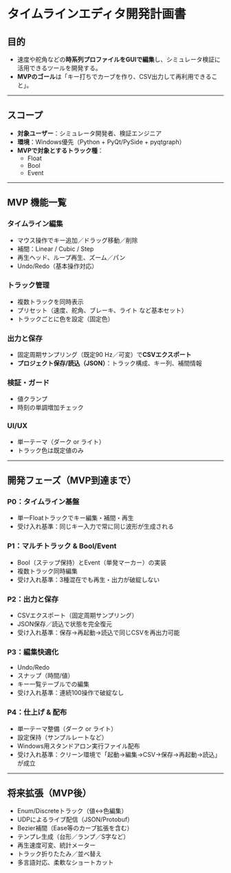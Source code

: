 # タイムラインエディタ開発計画書

## 目的
- 速度や舵角などの**時系列プロファイルをGUIで編集**し、シミュレータ検証に活用できるツールを開発する。  
- **MVPのゴール**は「キー打ちでカーブを作り、CSV出力して再利用できること」。  

---

## スコープ
- **対象ユーザー**：シミュレータ開発者、検証エンジニア  
- **環境**：Windows優先（Python + PyQt/PySide + pyqtgraph）  
- **MVPで対象とするトラック種**：  
  - Float  
  - Bool  
  - Event  

---

## MVP 機能一覧

### タイムライン編集
- マウス操作でキー追加／ドラッグ移動／削除  
- 補間：Linear / Cubic / Step  
- 再生ヘッド、ループ再生、ズーム／パン  
- Undo/Redo（基本操作対応）

### トラック管理
- 複数トラックを同時表示  
- プリセット（速度、舵角、ブレーキ、ライト など基本セット）  
- トラックごとに色を設定（固定色）

### 出力と保存
- 固定周期サンプリング（既定90 Hz／可変）で**CSVエクスポート**  
- **プロジェクト保存/読込（JSON）**：トラック構成、キー列、補間情報

### 検証・ガード
- 値クランプ  
- 時刻の単調増加チェック  

### UI/UX
- 単一テーマ（ダーク or ライト）  
- トラック色は既定値のみ  

---

## 開発フェーズ（MVP到達まで）

### P0：タイムライン基盤
- 単一Floatトラックでキー編集・補間・再生  
- 受け入れ基準：同じキー入力で常に同じ波形が生成される  

### P1：マルチトラック & Bool/Event
- Bool（ステップ保持）とEvent（単発マーカー）の実装  
- 複数トラック同時編集  
- 受け入れ基準：3種混在でも再生・出力が破綻しない  

### P2：出力と保存
- CSVエクスポート（固定周期サンプリング）  
- JSON保存／読込で状態を完全復元  
- 受け入れ基準：保存→再起動→読込で同じCSVを再出力可能  

### P3：編集快適化
- Undo/Redo  
- スナップ（時間/値）  
- キー一覧テーブルでの編集  
- 受け入れ基準：連続100操作で破綻なし  

### P4：仕上げ & 配布
- 単一テーマ整備（ダーク or ライト）  
- 設定保持（サンプルレートなど）  
- Windows用スタンドアロン実行ファイル配布  
- 受け入れ基準：クリーン環境で「起動→編集→CSV→保存→再起動→読込」が成立  

---

## 将来拡張（MVP後）
- Enum/Discreteトラック（値↔色編集）  
- UDPによるライブ配信（JSON/Protobuf）
- Bezier補間（Ease等のカーブ拡張を含む）
- テンプレ生成（台形／ランプ／S字など）  
- 再生速度可変、統計メーター  
- トラック折りたたみ／並べ替え  
- 多言語対応、柔軟なショートカット  
